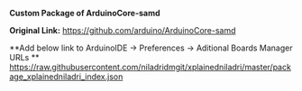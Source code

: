 **Custom Package of ArduinoCore-samd**

**Original Link:** https://github.com/arduino/ArduinoCore-samd

**Add below link to ArduinoIDE -> Preferences -> Aditional Boards Manager URLs **
https://raw.githubusercontent.com/niladridmgit/xplainedniladri/master/package_xplainedniladri_index.json
